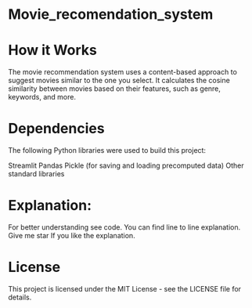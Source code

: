 # Movie_recomendation_system

# How it Works
The movie recommendation system uses a content-based approach to suggest movies similar to the one you select. It calculates the cosine similarity between movies based on their features, such as genre, keywords, and more.

# Dependencies
The following Python libraries were used to build this project:

Streamlit
Pandas
Pickle (for saving and loading precomputed data)
Other standard libraries

# Explanation:
For better understanding see code.
You can find line to line explanation.
Give me star If you like the explanation.


# License
This project is licensed under the MIT License - see the LICENSE file for details.

